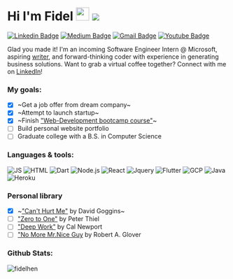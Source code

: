 # Hi I'm Fidel <img src="https://media.giphy.com/media/hvRJCLFzcasrR4ia7z/giphy.gif" width="30px"> ![](https://hit.yhype.me/github/profile?user_id=33554268)
[![Linkedin Badge](https://img.shields.io/badge/LinkedIn-0077B5?style=for-the-badge&logo=linkedin&logoColor=white)](https://www.linkedin.com/in/Fidelhen/)
[![Medium Badge](https://img.shields.io/badge/Medium-12100E?style=for-the-badge&logo=medium&logoColor=white)](https://medium.com/@Fidelhen)
[![Gmail Badge](https://img.shields.io/badge/Gmail-D14836?style=for-the-badge&logo=gmail&logoColor=white)](mailto:Fidelhen@gmail.com)
[![Youtube Badge](https://img.shields.io/badge/YouTube-FF0000?style=for-the-badge&logo=youtube&logoColor=white)](https://www.youtube.com/channel/UCRIoFDQW6sa_uqZanqD58ZA)

Glad you made it! I'm an incoming Software Engineer Intern @ Microsoft, aspiring [writer](https://medium.com/@fidelhen), and forward-thinking coder with experience in generating business solutions. Want to grab a virtual coffee together? Connect with me on [LinkedIn](https://www.linkedin.com/in/fidelhen/)!

### My goals: ###
- [x] ~Get a job offer from dream company~
- [x] ~Attempt to launch startup~
- [x] ~Finish ["Web-Development bootcamp course"](https://www.udemy.com/course/the-complete-web-development-bootcamp/ "Web-Development bootcamp course")~
- [ ] Build personal website portfolio
- [ ] Graduate college with a B.S. in Computer Science

### Languages & tools: ###
![JS](https://img.shields.io/badge/JavaScript-F7DF1E?style=for-the-badge&logo=javascript&logoColor=black)
![HTML](https://img.shields.io/badge/HTML5-E34F26?style=for-the-badge&logo=html5&logoColor=white)
![Dart](https://img.shields.io/badge/Dart-0175C2?style=for-the-badge&logo=dart&logoColor=white)
![Node.js](	https://img.shields.io/badge/Node.js-43853D?style=for-the-badge&logo=node.js&logoColor=white)
![React](https://img.shields.io/badge/React-20232A?style=for-the-badge&logo=react&logoColor=61DAFB)
![Jquery](https://img.shields.io/badge/jQuery-0769AD?style=for-the-badge&logo=jquery&logoColor=white)
![Flutter](https://img.shields.io/badge/Flutter-02569B?style=for-the-badge&logo=flutter&logoColor=white)
![GCP](https://img.shields.io/badge/Google_Cloud-4285F4?style=for-the-badge&logo=google-cloud&logoColor=white)
![Java](https://img.shields.io/badge/Java-ED8B00?style=for-the-badge&logo=java&logoColor=white)
![Heroku](https://img.shields.io/badge/Heroku-430098?style=for-the-badge&logo=heroku&logoColor=white)

### Personal library ###
- [x] ~["Can't Hurt Me"](https://www.amazon.com/Cant-Hurt-Me-Master-Clean/dp/1544507852/ref=sr_1_1?dchild=1&keywords=cant+hurt+me&qid=1609180553&sr=8-1 "Can't Hurt Me") by David Goggins~
- [ ] ["Zero to One"](https://www.amazon.com/Zero-One-Notes-Startups-Future/dp/0804139296/ref=sr_1_1?dchild=1&keywords=zero+to+one&qid=1616451372&sr=8-1) by Peter Thiel
- [ ] ["Deep Work"](https://www.amazon.com/Zero-One-Notes-Startups-Future/dp/0804139296/ref=sr_1_1?dchild=1&keywords=zero+to+one&qid=1616451372&sr=8-1) by Cal Newport
- [ ] ["No More Mr.Nice Guy](https://www.amazon.com/No-More-Mr-Nice-Guy/dp/0762415339/ref=sr_1_1?crid=3J97AZ3YCUU5Z&dchild=1&keywords=no+more+mr+nice+guy&qid=1616451513&sprefix=no+more+%2Caps%2C192&sr=8-1) by Robert A. Glover

### Github Stats: ###
<p align="left"> <img src="https://github-readme-stats.vercel.app/api?username=fidelhen&show_icons=true&hide_title=true&hide_border=true&icon_color=faad14" alt="fidelhen" />

